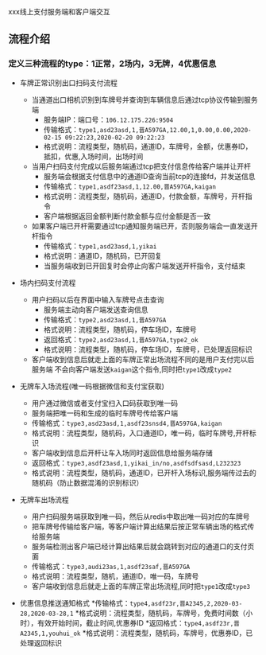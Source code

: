 xxx线上支付服务端和客户端交互

## **流程介绍**

### 定义三种流程的type：1正常，2场内，3无牌，4优惠信息

* 车牌正常识别出口扫码支付流程
    * 当通道出口相机识别到车牌号并查询到车辆信息后通过tcp协议传输到服务端
        * 服务端IP：端口号：`106.12.175.226:9504`
        * 传输格式：`type1,asd23asd,1,晋A597GA,12.00,1,0.00,0.00,2020-02-15 09:22:23,2020-02-20 09:22:23`
        * 格式说明：流程类型，随机码，通道ID，车牌号，金额，优惠券ID，抵扣，优惠,入场时间，出场时间
    * 当用户扫码支付完成以后服务端通过tcp把支付信息传给客户端并让开杆
        * 服务端会根据支付信息中的通道ID查询当前tcp的连接fd，并发送信息
        * 传输格式：`type1,asdf23asd,1,12.00,晋A597GA,kaigan`
        * 格式说明：流程类型，随机码，通道ID，付款金额，车牌号，开杆指令
        * 客户端根据返回金额判断付款金额与应付金额是否一致
    * 如果客户端已开杆需要通过tcp通知服务端已开，否则服务端会一直发送开杆指令
        * 传输格式：`type1,asd23asd,1,yikai`
        * 格式说明：通道ID，随机码，已开回复
        * 当服务端收到已开回复时会停止向客户端发送开杆指令，支付结束

* 场内扫码支付流程
    * 用户扫码以后在界面中输入车牌号点击查询
        * 服务端主动向客户端发送查询信息
        * 传输格式：`type2,asd23asd,1,晋A597GA`
        * 格式说明：流程类型，随机码，停车场ID，车牌号
        * 返回格式：`type2,asd23asd,1,晋A597GA,type2_ok`
        * 格式说明：流程类型，随机码，停车场ID，车牌号，已处理返回标识
    * 客户端收到信息后就走上面的车牌正常出场流程不同的是用户支付完以后服务端
    不会向客户端发送`kaigan`这个指令,同时把`type1`改成`type2`
    
* 无牌车入场流程(唯一码根据微信和支付宝获取)
    * 用户通过微信或者支付宝扫入口码获取到唯一码
    * 服务端把唯一码和生成的临时车牌号传给客户端
    * 传输格式：`type3,asd23asd,1,asdf23snsd4,晋A597GA,kaigan`
    * 格式说明：流程类型，随机码，入口通道ID，唯一码，临时车牌号,开杆标识
    * 客户端收到信息后开杆让车入场同时返回信息给服务端存储
    * 返回格式：`type3,asdf23asd,1,yikai_in/no,asdfsdfsasd,L232323  `
    * 格式说明：流程类型，随机码，通道ID，已开杆入场标识,服务端传过去的随机码（防止数据混淆的识别标识）
* 无牌车出场流程
    * 用户扫码服务端获取到唯一码，然后从redis中取出唯一码对应的车牌号
    * 把车牌号传输给客户端，等客户端计算出结果后按正常车辆出场的格式传给服务端
    * 服务端检测出客户端已经计算出结果后就会跳转到对应的通道口的支付页面
    * 传输格式：`type3,audi23as,1,asdf23saf,晋A597GA`
    * 格式说明：流程类型，随机，通道ID，唯一码，车牌号
    * 客户端收到信息后就走上面的车牌正常出场流程,同时把`type1`改成`type3`
* 优惠信息推送通知格式
    *传输格式：`type4,asdf23r,晋A2345,2,2020-03-28,2020-03-28,1`
    *格式说明：流程类型，随机码，车牌号，免费时间数（小时），有效开始时间，截止时间,优惠券ID
    *返回格式：`type4,asdf23r,晋A2345,1,youhui_ok`
    *格式说明：流程类型，随机码，车牌号，优惠券ID，已处理返回标识

      

